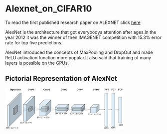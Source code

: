 # Alexnet_on_CIFAR10
To read the first published research paper on ALEXNET click [here](https://papers.nips.cc/paper/4824-imagenet-classification-with-deep-convolutional-neural-networks.pdf)

AlexNet is the architecture that got everybodys attention after ages.In the year 2012 it was the winner of then IMAGENET competition with 15.3% error rate for top five predictions.

AlexNet introduced the concepts of MaxPooling and DropOut and made ReLU activation function more popular.It also said that training of many layers is possible on the GPUs.
## Pictorial Representation of AlexNet
![AlexNet](diagram.png)
